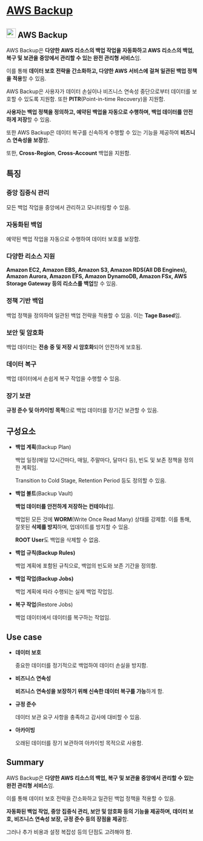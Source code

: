 # [AWS Backup](https://docs.aws.amazon.com/ko_kr/aws-backup/latest/devguide/whatisbackup.html)

## <img src = "https://github.com/user-attachments/assets/a8978a01-6d38-492b-8a5d-7d4be1570dc5" width = "25" height = "25"> AWS Backup

AWS Backup은 **다양한 AWS 리소스의 백업 작업을 자동화하고 AWS 리소스의 백업, 복구 및 보관을 중앙에서 관리할 수 있는 완전 관리형 서비스**임. 

이를 통해 **데이터 보호 전략을 간소화하고, 다양한 AWS 서비스에 걸쳐 일관된 백업 정책을 적용**할 수 있음. 

AWS Backup은 사용자가 데이터 손실이나 비즈니스 연속성 중단으로부터 데이터를 보호할 수 있도록 지원함. 또한 **PITR**(Point-in-time Recovery)을 지원함.

**사용자는 백업 정책을 정의하고, 예약된 백업을 자동으로 수행하며, 백업 데이터를 안전하게 저장**할 수 있음. 

또한 AWS Backup은 데이터 복구를 신속하게 수행할 수 있는 기능을 제공하여 **비즈니스 연속성을 보장**함.

또한, **Cross-Region**, **Cross-Account** 백업을 지원함.

## 특징

### 중앙 집중식 관리

모든 백업 작업을 중앙에서 관리하고 모니터링할 수 있음.

### 자동화된 백업

예약된 백업 작업을 자동으로 수행하여 데이터 보호를 보장함.

### 다양한 리소스 지원

**Amazon EC2, Amazon EBS, Amazon S3, Amazon RDS(All DB Engines), Amazon Aurora, Amazon EFS, Amazon DynamoDB, Amazon FSx, AWS Storage Gateway 등의 리소스를 백업**할 수 있음.

### 정책 기반 백업

백업 정책을 정의하여 일관된 백업 전략을 적용할 수 있음. 이는 **Tage Based**임.

### 보안 및 암호화

백업 데이터는 **전송 중 및 저장 시 암호화**되어 안전하게 보호됨.

### 데이터 복구

백업 데이터에서 손쉽게 복구 작업을 수행할 수 있음.

### 장기 보관

**규정 준수 및 아카이빙 목적**으로 백업 데이터를 장기간 보관할 수 있음.

## 구성요소

* **백업 계획**(Backup Plan)

    백업 일정(매일 12시간마다, 매일, 주말마다, 달마다 등), 빈도 및 보존 정책을 정의한 계획임.

    Transition to Cold Stage, Retention Period 등도 정의할 수 있음.

* **백업 볼트**(Backup Vault)

    **백업 데이터를 안전하게 저장하는 컨테이너**임.

    백업된 모든 것에 **WORM**(Write Once Read Many) 상태를 강제함. 이를 통해, 잘못된 **삭제를 방지**하며, 업데이트를 방지할 수 있음.

    **ROOT User**도 백업을 삭제할 수 없음.


* **백업 규칙(Backup Rules)**

    백업 계획에 포함된 규칙으로, 백업의 빈도와 보존 기간을 정의함.

* **백업 작업(Backup Jobs)**  
    
    백업 계획에 따라 수행되는 실제 백업 작업임.

* **복구 작업**(Restore Jobs)  

    백업 데이터에서 데이터를 복구하는 작업임.

## Use case

* **데이터 보호**

    중요한 데이터를 정기적으로 백업하여 데이터 손실을 방지함.

* **비즈니스 연속성**

    **비즈니스 연속성을 보장하기 위해 신속한 데이터 복구를 가능**하게 함.

* **규정 준수**

    데이터 보관 요구 사항을 충족하고 감사에 대비할 수 있음.

* **아카이빙**

    오래된 데이터를 장기 보관하여 아카이빙 목적으로 사용함.

## Summary

AWS Backup은 **다양한 AWS 리소스의 백업, 복구 및 보관을 중앙에서 관리할 수 있는 완전 관리형 서비스**임. 

이를 통해 데이터 보호 전략을 간소화하고 일관된 백업 정책을 적용할 수 있음. 

**자동화된 백업 작업, 중앙 집중식 관리, 보안 및 암호화 등의 기능을 제공하며, 데이터 보호, 비즈니스 연속성 보장, 규정 준수 등의 장점을 제공**함. 

그러나 추가 비용과 설정 복잡성 등의 단점도 고려해야 함.